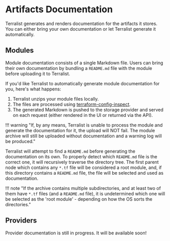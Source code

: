 # Artifacts Documentation

Terralist generates and renders documentation for the artifacts it stores. You can either bring your own documentation or let Terralist generate it automatically.

## Modules

Module documentation consists of a single Markdown file. Users can bring their own documentation by bundling a `README.md` file with the module before uploading it to Terralist.

If you'd like Terralist to automatically generate module documentation for you, here's what happens:

1. Terralist unzips your module files locally.
2. The files are processed using [terraform-config-inspect](https://github.com/hashicorp/terraform-config-inspect).
3. The generated Markdown is pushed to the storage provider and served on each request (either rendered in the UI or returned via the API).

!!! warning "If, by any means, Terralist is unable to process the module and generate the documentation for it, the upload will NOT fail. The module archive will still be uploaded without documentation and a warning log will be produced."

Terralist will attempt to find a `README.md` before generating the documentation on its own. To properly detect which `README.md` file is the correct one, it will recursively traverse the directory tree. The first parent node which contains any `*.tf` file will be considered a root module, and, if this directory contains a `README.md` file, the file will be selected and used as documentation.

!!! note "If the archive contains multiple subdirectories, and at least two of them have `*.tf` files (and a `README.md` file), it is undetermined which one will be selected as the 'root module' - depending on how the OS sorts the directories."

## Providers

Provider documentation is still in progress. It will be available soon!
